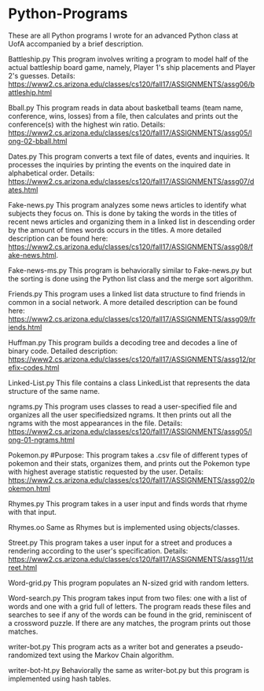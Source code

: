 # Python-Programs
These are all Python programs I wrote for an advanced Python class at UofA accompanied by a brief description.

Battleship.py
This program involves writing a program to model half of the actual battleship board game, namely, Player 1's ship placements and Player 2's guesses.  Details: https://www2.cs.arizona.edu/classes/cs120/fall17/ASSIGNMENTS/assg06/battleship.html

Bball.py
This program reads in data about basketball teams (team name, conference, wins, losses) from a file, then calculates and prints out the conference(s) with the highest win ratio.  Details: https://www2.cs.arizona.edu/classes/cs120/fall17/ASSIGNMENTS/assg05/long-02-bball.html

Dates.py
This program converts a text file of dates, events and inquiries.  It processes the inquiries by printing the events on the inquired date in alphabetical order.  Details: https://www2.cs.arizona.edu/classes/cs120/fall17/ASSIGNMENTS/assg07/dates.html

Fake-news.py
This program analyzes some news articles to identify what subjects they focus on.  This is done by taking the words in the titles of recent news articles and organizing them in a linked list in descending order by the amount of times words occurs in the titles.  A more detailed description can be found here: https://www2.cs.arizona.edu/classes/cs120/fall17/ASSIGNMENTS/assg08/fake-news.html.

Fake-news-ms.py
This program is behaviorally similar to Fake-news.py but the sorting is done using the Python list class and the merge sort algorithm.  

Friends.py
This program uses a linked list data structure to find friends in common in a social network.  A more detailed description can be found here: https://www2.cs.arizona.edu/classes/cs120/fall17/ASSIGNMENTS/assg09/friends.html

Huffman.py
This program builds a decoding tree and decodes a line of binary code.  Detailed description: https://www2.cs.arizona.edu/classes/cs120/fall17/ASSIGNMENTS/assg12/prefix-codes.html

Linked-List.py
This file contains a class LinkedList that represents the data structure of the same name.

ngrams.py
This program uses classes to read a user-specified file and organizes all the user specifiedsized ngrams.  It then prints out all the ngrams with the most appearances in the file.  Details: https://www2.cs.arizona.edu/classes/cs120/fall17/ASSIGNMENTS/assg05/long-01-ngrams.html

Pokemon.py
#Purpose: This program takes a .csv file of different types of pokemon and their stats, organizes them, and prints out the Pokemon type with highest average statistic requested by the user.  Details: https://www2.cs.arizona.edu/classes/cs120/fall17/ASSIGNMENTS/assg02/pokemon.html

Rhymes.py
This program takes in a user input and finds words that rhyme with that input.

Rhymes.oo
Same as Rhymes but is implemented using objects/classes.  

Street.py
This program takes a user input for a street and produces a rendering according to the user's specification.
Details: https://www2.cs.arizona.edu/classes/cs120/fall17/ASSIGNMENTS/assg11/street.html

Word-grid.py
This program populates an N-sized grid with random letters.

Word-search.py
This program takes input from two files: one with a list of words and one with a grid full of letters.
The program reads these files and searches to see if any of the words can be found in the grid, reminiscent of a crossword puzzle.
If there are any matches, the program prints out those matches.  

writer-bot.py
This program acts as a writer bot and generates a pseudo-randomized text using the Markov Chain algorithm.

writer-bot-ht.py
Behaviorally the same as writer-bot.py but this program is implemented using hash tables.  

